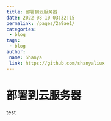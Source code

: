 ```yaml
---
title: 部署到云服务器
date: 2022-08-10 03:32:15
permalink: /pages/2a9ae1/
categories: 
 - blog
tags: 
 - blog
author: 
 name: Shanya
 link: https://github.com/shanyaliux
---
```



# 部署到云服务器

test